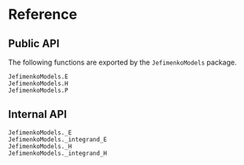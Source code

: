 # Reference

## Public API

The following functions are exported by the `JefimenkoModels` package.

```@docs
JefimenkoModels.E
JefimenkoModels.H
JefimenkoModels.P
```

## Internal API

```@docs
JefimenkoModels._E
JefimenkoModels._integrand_E
JefimenkoModels._H
JefimenkoModels._integrand_H
```

